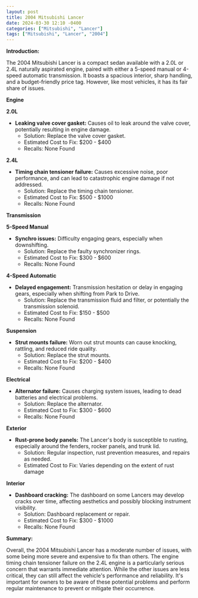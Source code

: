 ```yaml
---
layout: post
title: 2004 Mitsubishi Lancer
date: 2024-03-30 12:10 -0400
categories: ["Mitsubishi", "Lancer"]
tags: ["Mitsubishi", "Lancer", "2004"]
---
```

**Introduction:**

The 2004 Mitsubishi Lancer is a compact sedan available with a 2.0L or 2.4L naturally aspirated engine, paired with either a 5-speed manual or 4-speed automatic transmission. It boasts a spacious interior, sharp handling, and a budget-friendly price tag. However, like most vehicles, it has its fair share of issues.

**Engine**

**2.0L**
- **Leaking valve cover gasket:** Causes oil to leak around the valve cover, potentially resulting in engine damage.
  - Solution: Replace the valve cover gasket.
  - Estimated Cost to Fix: $200 - $400
  - Recalls: None Found

**2.4L**

- **Timing chain tensioner failure:** Causes excessive noise, poor performance, and can lead to catastrophic engine damage if not addressed.
  - Solution: Replace the timing chain tensioner.
  - Estimated Cost to Fix: $500 - $1000
  - Recalls: None Found

**Transmission**

**5-Speed Manual**

- **Synchro issues:** Difficulty engaging gears, especially when downshifting.
  - Solution: Replace the faulty synchronizer rings.
  - Estimated Cost to Fix: $300 - $600
  - Recalls: None Found

**4-Speed Automatic**

- **Delayed engagement:** Transmission hesitation or delay in engaging gears, especially when shifting from Park to Drive.
  - Solution: Replace the transmission fluid and filter, or potentially the transmission solenoid.
  - Estimated Cost to Fix: $150 - $500
  - Recalls: None Found

**Suspension**

* **Strut mounts failure:** Worn out strut mounts can cause knocking, rattling, and reduced ride quality.
  - Solution: Replace the strut mounts.
  - Estimated Cost to Fix: $200 - $400
  - Recalls: None Found

**Electrical**

* **Alternator failure:** Causes charging system issues, leading to dead batteries and electrical problems.
  - Solution: Replace the alternator.
  - Estimated Cost to Fix: $300 - $600
  - Recalls: None Found

**Exterior**

* **Rust-prone body panels:** The Lancer's body is susceptible to rusting, especially around the fenders, rocker panels, and trunk lid.
  - Solution: Regular inspection, rust prevention measures, and repairs as needed.
  - Estimated Cost to Fix: Varies depending on the extent of rust damage

**Interior**

* **Dashboard cracking:** The dashboard on some Lancers may develop cracks over time, affecting aesthetics and possibly blocking instrument visibility.
  - Solution: Dashboard replacement or repair.
  - Estimated Cost to Fix: $300 - $1000
  - Recalls: None Found

**Summary:**

Overall, the 2004 Mitsubishi Lancer has a moderate number of issues, with some being more severe and expensive to fix than others. The engine timing chain tensioner failure on the 2.4L engine is a particularly serious concern that warrants immediate attention. While the other issues are less critical, they can still affect the vehicle's performance and reliability. It's important for owners to be aware of these potential problems and perform regular maintenance to prevent or mitigate their occurrence.
